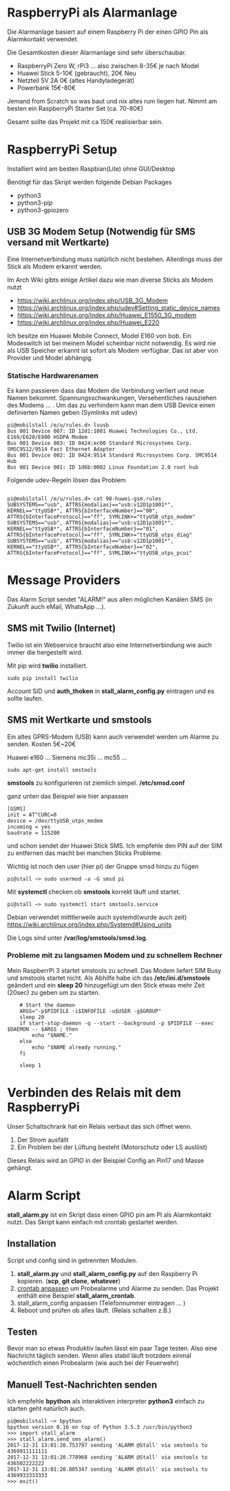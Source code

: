 # RaspberryPi als Alarmanlage

Die Alarmanlage basiert auf einem Raspberry Pi der einen GPIO Pin als Alarmkontakt verwendet.

Die Gesamtkosten dieser Alarmanlage sind sehr überschaubar.

 - RaspberryPi Zero W, rPi3 ... also zwischen 8-35€ je nach Model
 - Huawei Stick 5-10€ (gebraucht), 20€ Neu
 - Netzteil 5V 2A 0€ (altes Handyladegerät)
 - Powerbank 15€-80€

Jemand from Scratch so was baut und nix altes rum liegen hat. Nimmt am besten
ein RaspberryPi Starter Set (ca. 70-80€)

Gesamt sollte das Projekt mit ca 150€ realisierbar sein.


# RaspberryPi Setup

Installiert wird am besten Raspbian(Lite) ohne GUI/Desktop

Benötigt für das Skript werden folgende Debian Packages
 - python3
 - python3-pip
 - python3-gpiozero


## USB 3G Modem Setup (Notwendig für SMS versand mit Wertkarte)
Eine Internetverbindung muss natürlich nicht bestehen. Allerdings muss der
Stick als Modem erkannt werden.

Im Arch Wiki gibts einige Artikel dazu wie man diverse Sticks als Modem nutzt
 - https://wiki.archlinux.org/index.php/USB_3G_Modem
 - https://wiki.archlinux.org/index.php/udev#Setting_static_device_names
 - https://wiki.archlinux.org/index.php/Huawei_E1550_3G_modem
 - https://wiki.archlinux.org/index.php/Huawei_E220

Ich besitze ein Huawei Mobile Connect, Model E160 von bob. Ein Modeswitch ist
bei meinem Model scheinbar nicht notwendig. Es wird nie als USB Speicher erkannt
ist sofort als Modem verfügbar. Das ist aber von Provider und Model abhängig.


### Statische Hardwarenamen
Es kann passieren dass das Modem die Verbindung verliert und neue Namen bekommt.
Spannungsschwankungen, Versehentliches rausziehen des Modems ... . Um das zu
verhindern kann man dem USB Device einen definierten Namen geben (Symlinks mit
udev)

```
pi@mobilstall /e/u/rules.d> lsusb
Bus 001 Device 007: ID 12d1:1001 Huawei Technologies Co., Ltd. E169/E620/E800 HSDPA Modem
Bus 001 Device 003: ID 0424:ec00 Standard Microsystems Corp. SMSC9512/9514 Fast Ethernet Adapter
Bus 001 Device 002: ID 0424:9514 Standard Microsystems Corp. SMC9514 Hub
Bus 001 Device 001: ID 1d6b:0002 Linux Foundation 2.0 root hub
```

Folgende udev-Regeln lösen das Problem
```

pi@mobilstall /e/u/rules.d> cat 98-huwei-gsm.rules
SUBSYSTEMS=="usb", ATTRS{modalias}=="usb:v12D1p1001*", KERNEL=="ttyUSB*", ATTRS{bInterfaceNumber}=="00", ATTRS{bInterfaceProtocol}=="ff", SYMLINK+="ttyUSB_utps_modem"
SUBSYSTEMS=="usb", ATTRS{modalias}=="usb:v12D1p1001*", KERNEL=="ttyUSB*", ATTRS{bInterfaceNumber}=="01", ATTRS{bInterfaceProtocol}=="ff", SYMLINK+="ttyUSB_utps_diag"
SUBSYSTEMS=="usb", ATTRS{modalias}=="usb:v12D1p1001*", KERNEL=="ttyUSB*", ATTRS{bInterfaceNumber}=="02", ATTRS{bInterfaceProtocol}=="ff", SYMLINK+="ttyUSB_utps_pcui"
```


# Message Providers
Das Alarm Script sendet "ALARM!" aus allen möglichen Kanälen
SMS (in Zukunft auch eMail, WhatsApp ...).


## SMS mit Twilio (Internet)
Twilio ist ein Webservice braucht also eine Internetverbindung wie auch immer
die hergestellt wird.

Mit pip wird **twilio** installiert.

```
sudo pip install twilio
```

Account SID und **auth_thoken** in **stall_alarm_config.py** eintragen und es sollte
laufen.


## SMS mit Wertkarte und smstools
Ein altes GPRS-Modem (USB) kann auch verwendet werden um Alarme zu senden.
Kosten 5€~20€

Huawei e160 ... Siemens mc35i ... mc55 ...

```
sudo apt-get install smstools
```

**smstools** zu konfigurieren ist ziemlich simpel. **/etc/smsd.conf**

ganz unten das Beispiel wie hier anpassen
```
[GSM1]
init = AT^CURC=0
device = /dev/ttyUSB_utps_modem
incoming = yes
baudrate = 115200

```

und schon sendet der Huawei Stick SMS. Ich empfehle den PIN auf der SIM zu
entfernen das macht bei manchen Sticks Probleme.

Wichtig ist noch den user (hier pi) der Gruppe smsd hinzu zu fügen

```
pi@stall ~> sudo usermod -a -G smsd pi
```

Mit **systemctl** checken ob **smstools** korrekt läuft und startet.
```
pi@stall ~> sudo systemctl start smstools.service
```

Debian verwendet mitttlerweile auch systemd(wurde auch zeit)
https://wiki.archlinux.org/index.php/Systemd#Using_units

Die Logs sind unter **/var/log/smstools/smsd.log**.


### Probleme mit zu langsamen Modem und zu schnellem Rechner
Mein RaspberrPi 3 startet smstools zu schnell. Das Modem liefert SIM Busy und
smstools startet nicht. Als Abhilfe habe ich das **/etc/ini.d/smstools**
geändert und ein **sleep 20** hinzugefügt um den Stick etwas mehr Zeit (20sec)
zu geben um zu starten.

```
	# Start the daemon
	ARGS="-p$PIDFILE -i$INFOFILE -u$USER -g$GROUP"
	sleep 20
	if start-stop-daemon -q --start --background -p $PIDFILE --exec $DAEMON -- $ARGS ; then
		echo "$NAME."
	else
		echo "$NAME already running."
	fi

	sleep 1
```

# Verbinden des Relais mit dem RaspberryPi
Unser Schaltschrank hat ein Relais verbaut das sich öffnet wenn.
1. Der Strom ausfällt
2. Ein Problem bei der Lüftung besteht (Motorschutz oder LS auslöst)

Dieses Relais wird an GPIO in der Beispiel Config an Pin17 und Masse gehängt.

# Alarm Script

**stall_alarm.py** ist ein Skript dass einen GPIO pin am PI als Alarmkontakt
nutzt. Das Skript kann einfach mit crontab gestartet werden.

## Installation
Script und config sind in getrennten Modulen.

1. **stall_alarm.py** und **stall_alarm_config.py** auf den Raspberry Pi
    kopieren. (**scp**, **git clone**, **whatever**)
2. [crontab anpassen]('https://wiki.archlinux.org/index.php/Cron') um
    Probealarme und Alarme zu senden. Das Projekt enthält eine Beispiel
    **stall_alarm_crontab**.
3. stall_alarm_config anpassen (Telefonnummer eintragen ... )
4. Reboot und prüfen ob alles läuft. (Relais schalten z.B.)

## Testen
Bevor man so etwas Produktiv laufen lässt ein paar Tage testen. Also eine
Nachricht täglich senden. Wenn alles stabil läuft trotzdem einmal wöchentlich
einen Probealarm (wie auch bei der Feuerwehr)

## Manuell Test-Nachrichten senden

Ich empfehle **bpython** als interaktiven interpreter **python3** einfach zu
starten geht natürlich auch.

```
pi@mobilstall ~> bpython
bpython version 0.16 on top of Python 3.5.3 /usr/bin/python3
>>> import stall_alarm
>>> stall_alarm.send_sms_alarm()
2017-12-31 13:01:20.753797 sending 'ALARM @Stall' via smstools to 4369911111111
2017-12-31 13:01:20.778968 sending 'ALARM @Stall' via smstools to 436502222222
2017-12-31 13:01:20.805347 sending 'ALARM @Stall' via smstools to 4369933333333
>>> exit()
```
